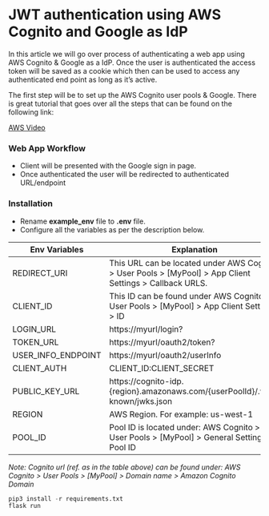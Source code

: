 # JWT authentication using AWS Cognito and Google as IdP

In this article we will go over process of authenticating a web app using AWS Cognito & Google as a IdP. Once the user is authenticated the access token will be saved as a cookie which then can be used to access any authenticated end point as long as it’s active.

The first step will be to set up the AWS Cognito user pools & Google. There is great tutorial that goes over all the steps that can be found on the following link:

[AWS Video](https://youtu.be/PkP2GB713rY)

### Web App Workflow
-  Client will be presented with the Google sign in page.
-  Once authenticated the user will be redirected to authenticated URL/endpoint

### Installation
- Rename __example_env__ file to __.env__ file.
- Configure all the variables as per the description below.


| Env Variables      | Explanation                                                                                              |
|--------------------|----------------------------------------------------------------------------------------------------------|
| REDIRECT_URI       | This URL can be located under AWS Cognito > User Pools > [MyPool] > App Client Settings > Callback URLS. |
| CLIENT_ID          | This ID can be found under AWS Cognito > User Pools > [MyPool] > App Client Settings > ID                |
| LOGIN_URL          | https://myurl/login?                                                                                   |
| TOKEN_URL          | https://myurl/oauth2/token?                                                                            |
| USER_INFO_ENDPOINT | https://myurl/oauth2/userInfo                                                                          |
| CLIENT_AUTH        | CLIENT_ID:CLIENT_SECRET                                                                                  |
| PUBLIC_KEY_URL     | https://cognito-idp.{region}.amazonaws.com/{userPoolId}/.well-known/jwks.json                            |
| REGION             | AWS Region. For example: us-west-1                                                                       |
| POOL_ID            | Pool ID is located under: AWS Cognito > User Pools > [MyPool] > General Settings > Pool ID               |

*Note: Cognito url (ref. as <myurl> in the table above) can be found under: AWS Cognito > User Pools > [MyPool] > Domain name > Amazon Cognito Domain*

```python
pip3 install -r requirements.txt
flask run
```
